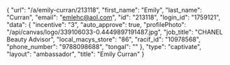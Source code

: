 {
    "url": "\/a\/emily-curran\/213118",
    "first_name": "Emily",
    "last_name": "Curran",
    "email": "emlehc@aol.com",
    "id": "213118",
    "login_id": "1759121",
    "data": {
        "incentive": "3",
        "auto_approve": true,
        "profilePhoto": "\/api\/canvas\/logo\/339106033-0.4449897191487.jpg",
        "job_title": "CHANEL Beauty Advisor",
        "local_macys_store": "86",
        "racif_id": "10978568",
        "phone_number": "9788098688",
        "tongal": ""
    },
    "type": "captivate",
    "layout": "ambassador",
    "title": "Emily Curran"
}